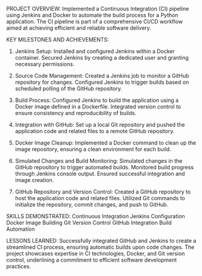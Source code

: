 PROJECT OVERVIEW:
Implemented a Continuous Integration (CI) pipeline using Jenkins and Docker to automate the build process for a Python application. The CI pipeline is part of a comprehensive CI/CD workflow aimed at achieving efficient and reliable software delivery.

KEY MILESTONES AND ACHIEVEMENTS:
1. Jenkins Setup:
Installed and configured Jenkins within a Docker container.
Secured Jenkins by creating a dedicated user and granting necessary permissions.

2. Source Code Management:
Created a Jenkins job to monitor a GitHub repository for changes.
Configured Jenkins to trigger builds based on scheduled polling of the GitHub repository.

3. Build Process:
Configured Jenkins to build the application using a Docker image defined in a Dockerfile.
Integrated version control to ensure consistency and reproducibility of builds.

4. Integration with GitHub:
Set up a local Git repository and pushed the application code and related files to a remote GitHub repository.

5. Docker Image Cleanup:
Implemented a Docker command to clean up the image repository, ensuring a clean environment for each build.

6. Simulated Changes and Build Monitoring:
Simulated changes in the GitHub repository to trigger automated builds.
Monitored build progress through Jenkins console output.
Ensured successful integration and image creation.

7. GitHub Repository and Version Control:
Created a GitHub repository to host the application code and related files.
Utilized Git commands to initialize the repository, commit changes, and push to GitHub.

SKILLS DEMONSTRATED:
Continuous Integration
Jenkins Configuration
Docker Image Building
Git Version Control
GitHub Integration
Build Automation

LESSONS LEARNED:
Successfully integrated GitHub and Jenkins to create a streamlined CI process, ensuring automatic builds upon code changes. 
The project showcases expertise in CI technologies, Docker, and Git version control, underlining a commitment to efficient software development practices.

